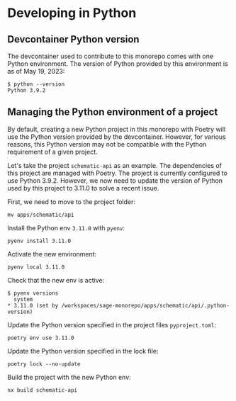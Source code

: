 # Developing in Python

## Devcontainer Python version

The devcontainer used to contribute to this monorepo comes with one Python environment. The version
of Python provided by this environment is as of May 19, 2023:

```console
$ python --version
Python 3.9.2
```

## Managing the Python environment of a project

By default, creating a new Python project in this monorepo with Poetry will use the Python version
provided by the devcontainer. However, for various reasons, this Python version may not be
compatible with the Python requirement of a given project.

Let's take the project `schematic-api` as an example. The dependencies of this project are managed
with Poetry. The project is currently configured to use Python 3.9.2. However, we now need to update
the version of Python used by this project to 3.11.0 to solve a recent issue.

First, we need to move to the project folder:

```console
mv apps/schematic/api
```

Install the Python env `3.11.0` with `pyenv`:

```console
pyenv install 3.11.0
```

Activate the new environment:

```console
pyenv local 3.11.0
```

Check that the new env is active:

```console
$ pyenv versions
  system
* 3.11.0 (set by /workspaces/sage-monorepo/apps/schematic/api/.python-version)
```

Update the Python version specified in the project files `pyproject.toml`:

```console
poetry env use 3.11.0
```

Update the Python version specified in the lock file:

```console
poetry lock --no-update
```

Build the project with the new Python env:

```console
nx build schematic-api
```